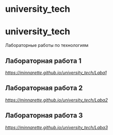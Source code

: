 # university_tech

# university_tech
Лабораторные работы по технологиям

## Лабораторная работа 1 
*https://minnarette.github.io/university_tech/Laba1*

## Лабораторная работа 2
*https://minnarette.github.io/university_tech/Laba2*

## Лабораторная работа 3 
*https://minnarette.github.io/university_tech/Laba3*
